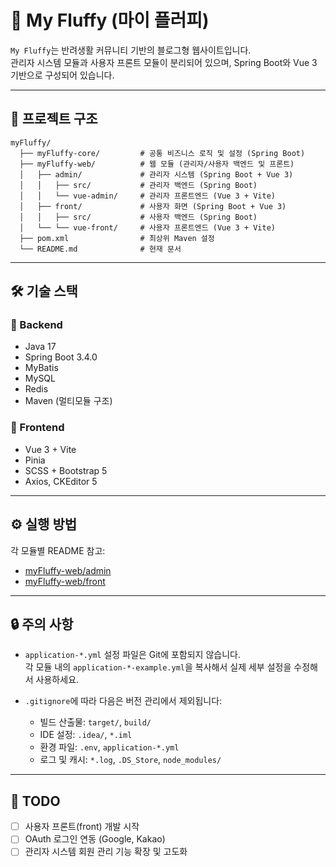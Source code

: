 # 🐾 My Fluffy (마이 플러피)

`My Fluffy`는 반려생활 커뮤니티 기반의 블로그형 웹사이트입니다.  
관리자 시스템 모듈과 사용자 프론트 모듈이 분리되어 있으며, Spring Boot와 Vue 3 기반으로 구성되어 있습니다.

---

## 📁 프로젝트 구조

```
myFluffy/
  ├── myFluffy-core/         # 공통 비즈니스 로직 및 설정 (Spring Boot)
  ├── myFluffy-web/          # 웹 모듈 (관리자/사용자 백엔드 및 프론트)
  │   ├── admin/             # 관리자 시스템 (Spring Boot + Vue 3)
  │   │   ├── src/           # 관리자 백엔드 (Spring Boot)
  │   │   └── vue-admin/     # 관리자 프론트엔드 (Vue 3 + Vite)
  │   ├── front/             # 사용자 화면 (Spring Boot + Vue 3)
  │   │   ├── src/           # 사용자 백엔드 (Spring Boot)
  │   └── └── vue-front/     # 사용자 프론트엔드 (Vue 3 + Vite)
  ├── pom.xml                # 최상위 Maven 설정
  └── README.md              # 현재 문서
```

---

## 🛠️ 기술 스택

### 🔹 Backend
- Java 17
- Spring Boot 3.4.0
- MyBatis
- MySQL
- Redis
- Maven (멀티모듈 구조)

### 🔹 Frontend
- Vue 3 + Vite
- Pinia
- SCSS + Bootstrap 5
- Axios, CKEditor 5

---

## ⚙️ 실행 방법

각 모듈별 README 참고:

- [myFluffy-web/admin](./myFluffy-web/admin/README.md)
- [myFluffy-web/front](./myFluffy-web/front/README.md)

---

## 🔒 주의 사항

- `application-*.yml` 설정 파일은 Git에 포함되지 않습니다.  
  각 모듈 내의 `application-*-example.yml`을 복사해서 실제 세부 설정을 수정해서 사용하세요.

- `.gitignore`에 따라 다음은 버전 관리에서 제외됩니다:
  - 빌드 산출물: `target/`, `build/`
  - IDE 설정: `.idea/`, `*.iml`
  - 환경 파일: `.env`, `application-*.yml`
  - 로그 및 캐시: `*.log`, `.DS_Store`, `node_modules/`

---

## 📌 TODO

- [ ] 사용자 프론트(front) 개발 시작
- [ ] OAuth 로그인 연동 (Google, Kakao)
- [ ] 관리자 시스템 회원 관리 기능 확장 및 고도화
